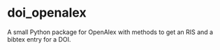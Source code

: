 # doi_openalex
A small Python package for OpenAlex with methods to get an RIS and a bibtex entry for a DOI. 

